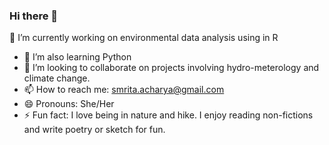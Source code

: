 ### Hi there 👋
🔭 I’m currently working on environmental data analysis using in R
- 🌱 I’m also learning Python
- 👯 I’m looking to collaborate on projects involving hydro-meterology and climate change.
- 📫 How to reach me: smrita.acharya@gmail.com
- 😄 Pronouns: She/Her
- ⚡ Fun fact: I love being in nature and hike. I enjoy reading non-fictions and write poetry or sketch for fun. 
<!--
**acharyasmrita/acharyasmrita** is a ✨ _special_ ✨ repository because its `README.md` (this file) appears on your GitHub profile.

Here are some ideas to get you started:

- 🔭 I’m currently working on ...
- 🌱 I’m currently learning ...
- 👯 I’m looking to collaborate on ...
- 🤔 I’m looking for help with ...
- 💬 Ask me about ...
- 📫 How to reach me: ...
- 😄 Pronouns: ...
- ⚡ Fun fact: ...
-->
